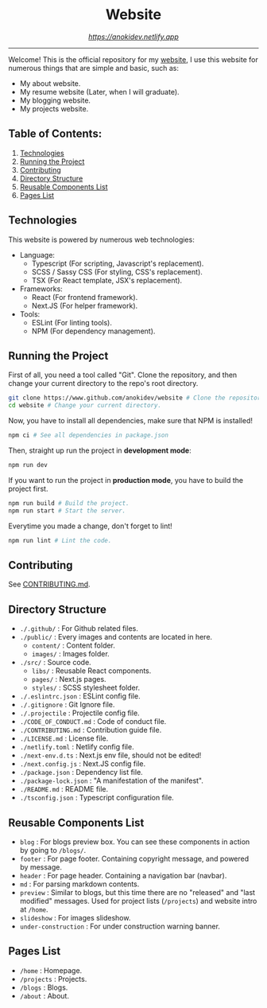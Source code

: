 <!--

  ./README.md

  Copyright (C) 2022, Anokidev. This file is 
  part of Anokidev's website. Anokidev's website 
  is open-source and is licensed in MIT License.

  README file.

-->

<div style="display: grid; grid-template-row: auto auto; grid-template-column: auto;" align="center">
  <h1>Website</h1>
  <i><a href="https://anokidev.netlify.app">https://anokidev.netlify.app</a></i>
</div>

<hr>

Welcome! This is the official repository for my [website](https://anokidev.netlify.app), I use this website for numerous things that are simple and basic, such as:

- My about website.
- My resume website (Later, when I will graduate).
- My blogging website.
- My projects website.

## Table of Contents:

1. [Technologies](#technologies)
2. [Running the Project](#running)
3. [Contributing](#contributing)
4. [Directory Structure](#structure)
5. [Reusable Components List](#components)
5. [Pages List](#pages)

## Technologies <a id="technologies"></a>

This website is powered by numerous web technologies:

- Language:
  - Typescript (For scripting, Javascript's replacement).
  - SCSS / Sassy CSS (For styling, CSS's replacement).
  - TSX (For React template, JSX's replacement).
- Frameworks:
  - React (For frontend framework).
  - Next.JS (For helper framework).
- Tools:
  - ESLint (For linting tools).
  - NPM (For dependency management).

## Running the Project <a id="running"></a>

First of all, you need a tool called "Git". Clone the repository, and then change your current directory to the repo's root directory.

```bash
git clone https://www.github.com/anokidev/website # Clone the repository.
cd website # Change your current directory.
```

Now, you have to install all dependencies, make sure that NPM is installed!

```bash
npm ci # See all dependencies in package.json
```

Then, straight up run the project in **development mode**:

```bash
npm run dev
```

If you want to run the project in **production mode**, you have to build the project first.

```bash
npm run build # Build the project.
npm run start # Start the server.
```

Everytime you made a change, don't forget to lint!

```bash
npm run lint # Lint the code.
```

## Contributing <a id="contributing"></a>

See [CONTRIBUTING.md](/CONTRIBUTING.md).

## Directory Structure <a id="structure"></a>

- ```./.github/``` : For Github related files.
- ```./public/``` : Every images and contents are located in here.
  - ```content/``` : Content folder.
  - ```images/``` : Images folder.
- ```./src/``` : Source code.
  - ```libs/``` : Reusable React components.
  - ```pages/``` : Next.js pages.
  - ```styles/``` : SCSS stylesheet folder.
- ```./.eslintrc.json``` : ESLint config file.
- ```./.gitignore``` : Git Ignore file.
- ```./.projectile``` : Projectile config file.
- ```./CODE_OF_CONDUCT.md``` : Code of conduct file.
- ```./CONTRIBUTING.md``` : Contribution guide file.
- ```./LICENSE.md``` : License file.
- ```./netlify.toml``` : Netlify config file.
- ```./next-env.d.ts``` : Next.js env file, should not be edited!
- ```./next.config.js``` : Next.JS config file.
- ```./package.json``` : Dependency list file.
- ```./package-lock.json``` : "A manifestation of the manifest".
- ```./README.md``` : README file.
- ```./tsconfig.json``` : Typescript configuration file.

## Reusable Components List <a id="components"></a>

- ```blog``` : For blogs preview box. You can see these components in action by going to ```/blogs/```.
- ```footer``` : For page footer. Containing copyright message, and powered by message.
- ```header``` : For page header. Containing a navigation bar (navbar).
- ```md``` : For parsing markdown contents.
- ```preview``` : Similar to blogs, but this time there are no "released" and "last modified" messages. Used for project lists (```/projects```) and website intro at ```/home```.
- ```slideshow``` : For images slideshow.
- ```under-construction``` : For under construction warning banner.

## Pages List <a id="pages"></a>

- ```/home``` : Homepage.
- ```/projects``` : Projects.
- ```/blogs``` : Blogs.
- ```/about``` : About.